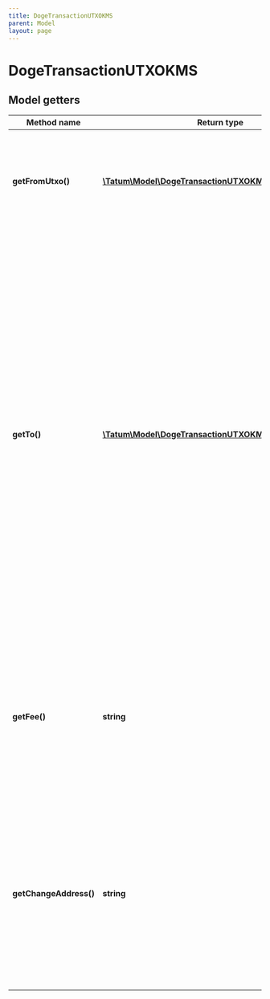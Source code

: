 ```yaml
---
title: DogeTransactionUTXOKMS
parent: Model
layout: page
---
```


# DogeTransactionUTXOKMS

## Model getters

Method name | Return type | Description | Notes
------------ | ------------- | ------------- | -------------
**getFromUtxo()** | [**\Tatum\Model\DogeTransactionUTXOKMSFromUTXOInner[]**](../DogeTransactionUTXOKMSFromUTXOInner) | The array of transaction hashes, indexes of its UTXOs, and the signature IDs of the associated blockchain addresses | ex.: `null`
**getTo()** | [**\Tatum\Model\DogeTransactionUTXOKMSToInner[]**](../DogeTransactionUTXOKMSToInner) | The array of blockchain addresses to send the assets to and the amounts that each address should receive (in DOGE). The difference between the UTXOs calculated in the <code>fromUTXO</code> section and the total amount to receive calculated in the <code>to</code> section will be used as the gas fee. To explicitly specify the fee amount and the blockchain address where any extra funds remaining after covering the fee will be sent, set the <code>fee</code> and <code>changeAddress</code> parameters. | ex.: `null`
**getFee()** | **string** | The fee to be paid for the transaction (in DOGE); if you are using this parameter, you have to also use the <code>changeAddress</code> parameter because these two parameters only work together. | ex.: `0.0015` [optional]
**getChangeAddress()** | **string** | The blockchain address to send any extra assets remaning after covering the fee; if you are using this parameter, you have to also use the <code>fee</code> parameter because these two parameters only work together. | ex.: `2MzNGwuKvMEvKMQogtgzSqJcH2UW3Tc5oc7` [optional]

